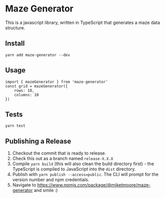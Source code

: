 # Maze Generator

This is a javascript library, written in TypeScript that generates a maze data structure.

## Install

```
yarn add maze-generator --dev
```

## Usage

```
import { mazeGenerator } from 'maze-generator'
const grid = mazeGenerator({
    rows: 10,
    columns: 10
})
```

## Tests

```
yarn test
```

## Publishing a Release

1. Checkout the commit that is ready to release.
2. Check this out as a branch named `release-X.X.X`
3. Compile `yarn build` (this will also clean the build directory first) - the TypeScript is compiled to JavaScript into the `dist` directory.
4. Publish with `yarn publish --access=public`. The CLI will prompt for the version number and npm credentials.
5. Navigate to https://www.npmjs.com/package/@miketmoore/maze-generator and smile :)
